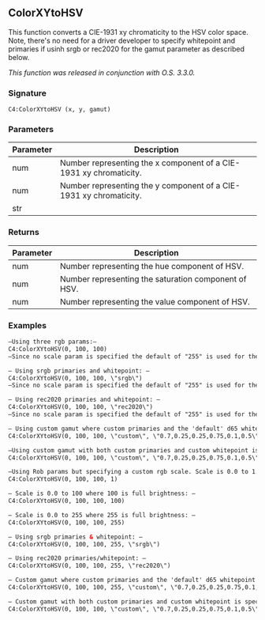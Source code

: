 
## ColorXYtoHSV
This function converts a CIE-1931 xy chromaticity to the HSV color space. Note, there's no need for a driver developer to specify whitepoint and primaries if usinh srgb or rec2020 for the gamut parameter as described below.


_This function was released in conjunction with O.S. 3.3.0._


### Signature

`C4:ColorXYtoHSV (x, y, gamut)`


### Parameters

| Parameter | Description |
| --- | --- |
| num | Number representing the x component of a CIE-1931 xy chromaticity.|
| num | Number representing the y component of a CIE-1931 xy chromaticity. |
| str | | str | (Optional) Gamut used for conversion. Valid options are: "srgb" where the srgb primaries and whitepoint values are automatically used without requiring the primaries and whitepoint parameters being set. "rec2020" where where the rec2020 primaries and whitepoint values are automatically used without requiring the primaries and whitepoint parameters being set. “custom” where primaries and whitepoint values can be specified. |


### Returns

| Parameter | Description |
| --- | --- |
| num | Number representing the hue component of HSV. |
| num | Number representing the saturation component of HSV. | 
| num | Number representing the value component of HSV. |


### Examples
```xml
—Using three rgb params:—
C4:ColorXYtoHSV(0, 100, 100)
—Since no scale param is specified the default of "255" is used for the scale value param.—

— Using srgb primaries and whitepoint: —
C4:ColorXYtoHSV(0, 100, 100, \"srgb\")
—Since no scale param is specified the default of "255" is used for the scale value param.—

— Using rec2020 primaries and whitepoint: —
C4:ColorXYtoHSV(0, 100, 100, \"rec2020\")
—Since no scale param is specified the default of "255" is used for the scale value param.—

— Using custom gamut where custom primaries and the 'default' d65 whitepoint is used: —
C4:ColorXYtoHSV(0, 100, 100, \"custom\", \"0.7,0.25,0.25,0.75,0.1,0.5\")

—Using custom gamut with both custom primaries and custom whitepoint is specified:—
C4:ColorXYtoHSV(0, 100, 100, \"custom\", \"0.7,0.25,0.25,0.75,0.1,0.5\", \"0.31271, 0.32902\")

—Using Rob params but specifying a custom rgb scale. Scale is 0.0 to 1.0 where 1.0 is full brightness: —
C4:ColorXYtoHSV(0, 100, 100, 1)

— Scale is 0.0 to 100 where 100 is full brightness: —
C4:ColorXYtoHSV(0, 100, 100, 100)

— Scale is 0.0 to 255 where 255 is full brightness: —
C4:ColorXYtoHSV(0, 100, 100, 255)

— Using srgb primaries & whitepoint: —
C4:ColorXYtoHSV(0, 100, 100, 255, \"srgb\")

— Using rec2020 primaries/whitepoint: —
C4:ColorXYtoHSV(0, 100, 100, 255, \"rec2020\")

— Custom gamut where custom primaries and the 'default' d65 whitepoint is used: —
C4:ColorXYtoHSV(0, 100, 100, 255, \"custom\", \"0.7,0.25,0.25,0.75,0.1,0.5\")

— Custom gamut with both custom primaries and custom whitepoint is specified: —
C4:ColorXYtoHSV(0, 100, 100, \"custom\", \"0.7,0.25,0.25,0.75,0.1,0.5\", \"0.31271, 0.32902\"
```
